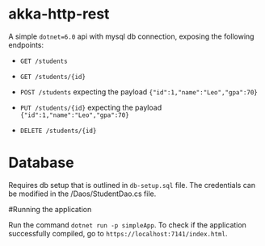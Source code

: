 # akka-http-rest
A simple `dotnet=6.0` api with mysql db connection, exposing the following endpoints:

- `
  GET /students
  `

- `
  GET /students/{id}
  `
- `
    POST /students
    ` expecting the payload `{"id":1,"name":"Leo","gpa":70}`
- `
  PUT /students/{id}
  ` expecting the payload `{"id":1,"name":"Leo","gpa":70}`

- `
  DELETE /students/{id}
  `

# Database

Requires db setup that is outlined in `db-setup.sql` file. The credentials can be modified in the /Daos/StudentDao.cs file.

#Running the application

Run the command `dotnet run -p simpleApp`.  To check if the application successfully compiled,  go to `https://localhost:7141/index.html`.
